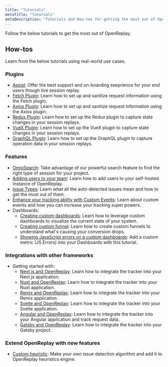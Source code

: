 ```yaml
---
title: "Tutorials"
metaTitle: "Tutorials"
metaDescription: "Tutorials and How-tos for getting the most out of OpenReplay."
---
```


Follow the below tutorials to get the most out of OpenReplay.

## How-tos

Learn from the below tutorials using real-world use cases.

### Plugins

- [Assist](/tutorials/assist): Offer the best support and on-boarding exeprience for your end users though live session replay.
- [Fetch Plugin](/tutorials/fetch): Learn how to set up and sanitize request information using the Fetch plugin.
- [Axios Plugin](/tutorials/axios): Learn how to set up and sanitize request information using the Axios plugin.
- [Redux Plugin](/tutorials/redux): Learn how to set up the Redux plugin to capture state changes in your session replays.
- [VueX Plugin](/tutorials/vuex): Learn how to set up the VueX plugin to capture state changes in your session replays.
- [GraphQL Plugin](/tutorials/graphql): Learn how to set up the GraphQL plugin to capture operation data in your session replays.

### Features

- [OmniSearch](/tutorials/omnisearch): Take advantage of our powerful search feature to find the right type of session for your project.
- [Adding users to your team](/tutorials/adding-users): Learn how to add users to your self-hosted instance of OpenReplay.
- [Issue Types](/tutorials/issues): Learn what all the auto-detected issues mean and how to get the most out of them.
- [Enhance your tracking ability with Custom Events](/tutorials/custom-events): Learn about custom events and how you can increase your tracking super powers.
- Dashboards:
   - [Creating custom dashboards](/tutorials/custom-dashboard): Learn how to leverage custom dashboards to visualize the current state of your system.
   - [Creating custom funnel](/tutorials/funnels): Learn how to create custom funnels to understand what's causing your conversion drops.
   - [Showing JavaScript errors on a custom dashboards](/tutorials/js-errors-dashboard): Add a custom metric (JS Errors) into your Dashboards with this tutorial.

### Integrations with other frameworks

- Getting started with:
   - [Next.js and OpenReplay](/tutorials/next): Learn how to integrate the tracker into your Next.js application.
   - [Nuxt and OpenReplay](/tutorials/nuxt): Learn how to integrate the tracker into your Nuxt application.
   - [Remix and OpenReplay](/tutorials/remix): Learn how to integrate the tracker into your Remix application.
   - [Svelte and OpenReplay](/tutorials/svelte): Learn how to integrate the tracker into your Svelte application.
   - [Angular and OpenReplay](/tutorials/angular): Learn how to integrate the tracker into your Angular application and track request data.
   - [Gatsby and OpenReplay](/tutorials/gatsby): Learn how to integrate the tracker into your Gatsby project.

### Extend OpenReplay with new features
- [Custom heuristic](/tutorials/custom-heuristics): Make your own issue detection algorithm and add it to OpenReplay heuristics engine.
